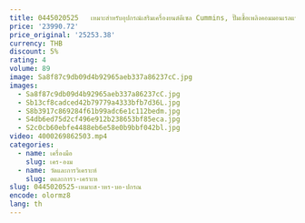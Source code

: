 ```yaml
---
title: 0445020525   เหมาะสําหรับอุปกรณ์เสริมเครื่องยนต์ดีเซล Cummins, ปั๊มเชื้อเพลิงคอมมอนเรลแรงดันสูง, ชุดปั๊มฉีดเชื้อเพลิง
price: '23990.72'
price_original: '25253.38'
currency: THB
discount: 5%
rating: 4
volume: 89
image: Sa8f87c9db09d4b92965aeb337a86237cC.jpg
images:
  - Sa8f87c9db09d4b92965aeb337a86237cC.jpg
  - Sb13cf8cadced42b79779a4333bfb7d36L.jpg
  - S8b3917c869284f61b99adc6e1c112bedm.jpg
  - S4db6ed75d2cf496e912b238653bf85eca.jpg
  - S2c0cb60ebfe4488eb6e58e0b9bbf042bl.jpg
video: 4000269862503.mp4
categories:
  - name: เครื่องมือ
    slug: เคร-องม
  - name: วัดและการวิเคราะห์
    slug: ดและการว-เคราะห
slug: 0445020525-เหมาะส-าหร-บอ-ปกรณ
encode: olormz8
lang: th
---
```

  